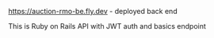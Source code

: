 
https://auction-rmo-be.fly.dev - deployed back end


This is Ruby on Rails API with JWT auth and basics endpoint

